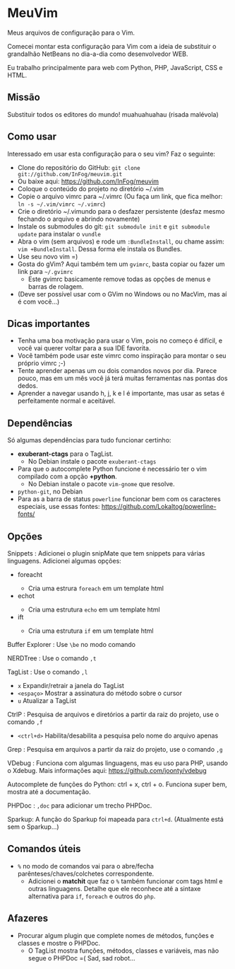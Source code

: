 MeuVim
======

Meus arquivos de configuração para o Vim.

Comecei montar esta configuração para Vim com a ideia de substituir o grandalhão NetBeans no dia-a-dia como desenvolvedor WEB.

Eu trabalho principalmente para web com Python, PHP, JavaScript, CSS e HTML.

Missão
------

Substituir todos os editores do mundo! muahuahuahau (risada malévola)

Como usar
---------

Interessado em usar esta configuração para o seu vim? Faz o seguinte:


 *  Clone do repositório do GitHub: `git clone git://github.com/InFog/meuvim.git`
   *  Ou baixe aqui: https://github.com/InFog/meuvim
 *  Coloque o conteúdo do projeto no diretório ~/.vim
 *  Copie o arquivo vimrc para ~/.vimrc (Ou faça um link, que fica melhor: `ln -s ~/.vim/vimrc ~/.vimrc`)
 *  Crie o diretório ~/.vimundo para o desfazer persistente (desfaz mesmo fechando o arquivo e abrindo novamente)
 *  Instale os submodules do git: `git submodule init` e `git submodule update` para instalar o `vundle`
 *  Abra o vim (sem arquivos) e rode um `:BundleInstall`, ou chame assim: `vim +BundleInstall`. Dessa forma ele instala os Bundles.
 *  Use seu novo vim =)
 *  Gosta do gVim? Aqui também tem um `gvimrc`, basta copiar ou fazer um link para `~/.gvimrc`
    * Este gvimrc basicamente remove todas as opções de menus e barras de rolagem.
 *  (Deve ser possível usar com o GVim no Windows ou no MacVim, mas aí é com você...)

Dicas importantes
-----------------

 *  Tenha uma boa motivação para usar o Vim, pois no começo é difícil, e você vai querer voltar para a sua IDE favorita.
 *  Você também pode usar este vimrc como inspiração para montar o seu próprio vimrc ;-)
 *  Tente aprender apenas um ou dois comandos novos por dia. Parece pouco, mas em um mês você já terá muitas ferramentas nas pontas dos dedos.
 *  Aprender a navegar usando h, j, k e l é importante, mas usar as setas é perfeitamente normal e aceitável.

Dependências
------------

Só algumas dependências para tudo funcionar certinho:

 *  **exuberant-ctags** para o TagList.
    * No Debian instale o pacote `exuberant-ctags`
 *  Para que o autocomplete Python funcione é necessário ter o vim compilado com a opção **+python**.
    *  No Debian instale o pacote `vim-gnome` que resolve.
 *  `python-git`, no Debian
 *  Para as a barra de status `powerline` funcionar bem com os caracteres especiais, use essas fontes: https://github.com/Lokaltog/powerline-fonts/

Opções
------

Snippets : Adicionei o plugin snipMate que tem snippets para várias linguagens. Adicionei algumas opções:

 * foreacht<tab>
   * Cria uma estrura `foreach` em um template html
 * echot<tab>
   * Cria uma estrutura `echo` em um template html
 * ift<tab>
   * Cria uma estrutura `if` em um template html

Buffer Explorer : Use `\be` no modo comando

NERDTree : Use o comando `,t`

TagList : Use o comando `,l`

 * `x` Expandir/retrair a janela do TagList
 * `<espaço>` Mostrar a assinatura do método sobre o cursor
 * `u` Atualizar a TagList

CtrlP : Pesquisa de arquivos e diretórios a partir da raiz do projeto, use o comando `,f`

 * `<ctrl+d>` Habilita/desabilita a pesquisa pelo nome do arquivo apenas

Grep : Pesquisa em arquivos a partir da raiz do projeto, use o comando `,g`

VDebug : Funciona com algumas linguagens, mas eu uso para PHP, usando o Xdebug. Mais informações aqui: https://github.com/joonty/vdebug

Autocomplete de funções do Python: ctrl + x, ctrl + o. Funciona super bem, mostra até a documentação.

PHPDoc : `,doc` para adicionar um trecho PHPDoc.

Sparkup: A função do Sparkup foi mapeada para `ctrl+d`. (Atualmente está sem o Sparkup...)

Comandos úteis
--------------

 * `%` no modo de comandos vai para o abre/fecha parênteses/chaves/colchetes correspondente.
   * Adicionei o **matchit** que faz o `%` também funcionar com tags html e outras linguagens.
     Detalhe que ele reconhece até a sintaxe alternativa para `if`, `foreach` e outros do `php`.

Afazeres
--------

 *  Procurar algum plugin que complete nomes de métodos, funções e classes e mostre o PHPDoc.
    *  O TagList mostra funções, métodos, classes e variáveis, mas não segue o PHPDoc =( Sad, sad robot...
